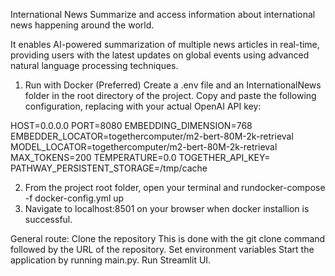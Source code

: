 International News 
Summarize and access information about international news happening around the world.

It enables AI-powered summarization of multiple news articles in real-time, providing users with the latest updates on global events using advanced natural language processing techniques.

1. Run with Docker (Preferred)
Create a .env file and an InternationalNews folder in the root directory of the project. Copy and paste the following configuration, replacing <Your Token> with your actual OpenAI API key:

HOST=0.0.0.0
PORT=8080
EMBEDDING_DIMENSION=768
EMBEDDER_LOCATOR=togethercomputer/m2-bert-80M-2k-retrieval
MODEL_LOCATOR=togethercomputer/m2-bert-80M-2k-retrieval
MAX_TOKENS=200
TEMPERATURE=0.0
TOGETHER_API_KEY=<Your Token>
PATHWAY_PERSISTENT_STORAGE=/tmp/cache

2. From the project root folder, open your terminal and rundocker-compose -f docker-config.yml up
3. Navigate to localhost:8501 on your browser when docker installion is successful.
   
General route:
Clone the repository
This is done with the git clone command followed by the URL of the repository.
Set environment variables
Start the application by running main.py.
Run Streamlit UI.

